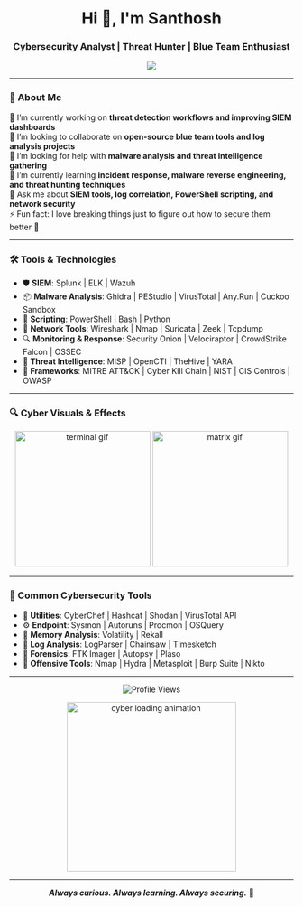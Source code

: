<h1 align="center">Hi 👋, I'm Santhosh</h1>
<h3 align="center">Cybersecurity Analyst | Threat Hunter | Blue Team Enthusiast</h3>

<p align="center">
  <img src="https://readme-typing-svg.demolab.com?font=Fira+Code&size=22&pause=1000&color=36BCF7&vCenter=true&width=435&lines=Cybersecurity+Analyst;Threat+Hunter;Malware+Analysis+Learner;SIEM+Wizard;Blue+Team+Lover"/>
</p>

---

### 👋 About Me

🔭 I’m currently working on **threat detection workflows and improving SIEM dashboards**  
👯 I’m looking to collaborate on **open-source blue team tools and log analysis projects**  
🤝 I’m looking for help with **malware analysis and threat intelligence gathering**  
🌱 I’m currently learning **incident response, malware reverse engineering, and threat hunting techniques**  
💬 Ask me about **SIEM tools, log correlation, PowerShell scripting, and network security**  
⚡ Fun fact: I love breaking things just to figure out how to secure them better 🔐

---

### 🛠️ Tools & Technologies

- 🛡️ **SIEM**: Splunk | ELK | Wazuh  
- 📦 **Malware Analysis**: Ghidra | PEStudio | VirusTotal | Any.Run | Cuckoo Sandbox  
- 🧰 **Scripting**: PowerShell | Bash | Python  
- 📡 **Network Tools**: Wireshark | Nmap | Suricata | Zeek | Tcpdump  
- 🔍 **Monitoring & Response**: Security Onion | Velociraptor | CrowdStrike Falcon | OSSEC  
- 🧪 **Threat Intelligence**: MISP | OpenCTI | TheHive | YARA  
- 🧱 **Frameworks**: MITRE ATT&CK | Cyber Kill Chain | NIST | CIS Controls | OWASP

---

### 🔍 Cyber Visuals & Effects

<p align="center">
  <img src="https://media.giphy.com/media/v1.Y2lkPTc5MGI3NjExZDJldGc4eWg4Zmdvc2diZ3VwdXo1YWdvdWxuZmFtdDdlZjNuaDF1aSZlcD12MV9naWZzX3NlYXJjaCZjdD1n/RDZo7znAdn2u7sAcWH/giphy.gif" width="240" alt="terminal gif"/>
  <img src="https://media.giphy.com/media/v1.Y2lkPTc5MGI3NjExcDNudWs0bGRhYTNvYmc3emRvcTRwNTNraG1keDQ1emZyOGg1Ymg1YSZlcD12MV9naWZzX3NlYXJjaCZjdD1n/9sbsxM2SV65WLoJAYU/giphy.gif" width="240" alt="matrix gif" />
</p>


---

### 🧰 Common Cybersecurity Tools

- 🔧 **Utilities**: CyberChef | Hashcat | Shodan | VirusTotal API
- ⚙️ **Endpoint**: Sysmon | Autoruns | Procmon | OSQuery
- 🧠 **Memory Analysis**: Volatility | Rekall
- 📑 **Log Analysis**: LogParser | Chainsaw | Timesketch
- 📜 **Forensics**: FTK Imager | Autopsy | Plaso
- 🧨 **Offensive Tools**: Nmap | Hydra | Metasploit | Burp Suite | Nikto

---

<p align="center">
  <img src="https://komarev.com/ghpvc/?username=santhosh&label=Profile%20views&color=0e75b6&style=flat&count=153" alt="Profile Views" />
</p>

<p align="center">
  <img src="https://media.giphy.com/media/yoJC2El7xJkYCadlWE/giphy.gif" width="300" alt="cyber loading animation" />
</p>

---

<p align="center">
  <strong><i>Always curious. Always learning. Always securing.</i></strong> 🔐
</p>
